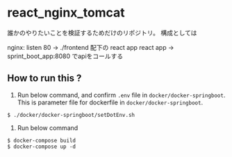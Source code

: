 # react_nginx_tomcat

誰かのやりたいことを検証するためだけのリポジトリ。
構成としては

nginx: listen 80 -> ./frontend 配下の react app
react app -> sprint_boot_app:8080 でapiをコールする

## How to run this ?
1. Run below command, and confirm `.env` file in `docker/docker-springboot`.
  This is parameter file for dockerfile in `docker/docker-springboot`.
  ```
  $ ./docker/docker-springboot/setDotEnv.sh
  ```
1. Run below command
  ```
  $ docker-compose build
  $ docker-compose up -d
  ```
